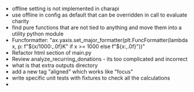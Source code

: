 - offline setting is not implemented in charapi
- use offline in config as default that can be overridden in call to evaluate charity
- find pure functions that are not tied to anything and move them into a utility python module
- Funcformatter: "ax.yaxis.set_major_formatter(plt.FuncFormatter(lambda x, p: f"${x/1000:,.0f}K" if x >= 1000 else f"${x:,.0f}"))"
- Refactor html section of main.py
- Review analyze_recurring_donations - its too complicated and incorrect
- what is that extra outputs directory
- add a new tag "aligned" which works like "focus"
- write specific unit tests with fixtures to check all the calculations
- 
